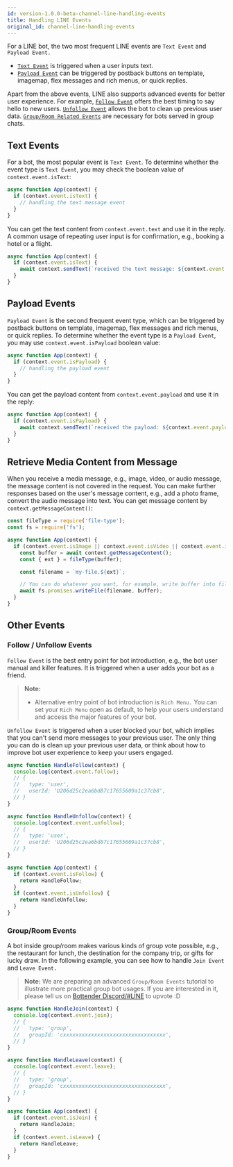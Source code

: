 ```yaml
---
id: version-1.0.0-beta-channel-line-handling-events
title: Handling LINE Events
original_id: channel-line-handling-events
---
```


For a LINE bot, the two most frequent LINE events are `Text Event` and `Payload Event.`

- [`Text Event`](#text-events) is triggered when a user inputs text.
- [`Payload Event`](#payload-events) can be triggered by postback buttons on template, imagemap, flex messages and rich menus, or quick replies.

Apart from the above events, LINE also supports advanced events for better user experience. For example, [`Follow Event`](#follow--unfollow-events) offers the best timing to say hello to new users. [`Unfollow Event`](#follow--unfollow-events) allows the bot to clean up previous user data. [`Group/Room Related Events`](#grouproom-events) are necessary for bots served in group chats.

## Text Events

For a bot, the most popular event is `Text Event`. To determine whether the event type is `Text Event`, you may check the boolean value of `context.event.isText`:

```js
async function App(context) {
  if (context.event.isText) {
    // handling the text message event
  }
}
```

You can get the text content from `context.event.text` and use it in the reply. A common usage of repeating user input is for confirmation, e.g., booking a hotel or a flight.

```js
async function App(context) {
  if (context.event.isText) {
    await context.sendText(`received the text message: ${context.event.text}`);
  }
}
```

## Payload Events

`Payload Event` is the second frequent event type, which can be triggered by postback buttons on template, imagemap, flex messages and rich menus, or quick replies. To determine whether the event type is a `Payload Event`, you may use `context.event.isPayload` boolean value:

```js
async function App(context) {
  if (context.event.isPayload) {
    // handling the payload event
  }
}
```

You can get the payload content from `context.event.payload` and use it in the reply:

```js
async function App(context) {
  if (context.event.isPayload) {
    await context.sendText(`received the payload: ${context.event.payload}`);
  }
}
```

## Retrieve Media Content from Message

When you receive a media message, e.g., image, video, or audio message, the message content is not covered in the request.
You can make further responses based on the user's message content, e.g., add a photo frame, convert the audio message into text. You can get message content by `context.getMessageContent()`:

```js
const fileType = require('file-type');
const fs = require('fs');

async function App(context) {
  if (context.event.isImage || context.event.isVideo || context.event.isAudio) {
    const buffer = await context.getMessageContent();
    const { ext } = fileType(buffer);

    const filename = `my-file.${ext}`;

    // You can do whatever you want, for example, write buffer into file system
    await fs.promises.writeFile(filename, buffer);
  }
}
```

## Other Events

### Follow / Unfollow Events

`Follow Event` is the best entry point for bot introduction, e.g., the bot user manual and killer features. It is triggered when a user adds your bot as a friend.

> **Note:**
>
> - Alternative entry point of bot introduction is `Rich Menu.` You can set your `Rich Menu` open as default, to help your users understand and access the major features of your bot.

`Unfollow Event` is triggered when a user blocked your bot, which implies that you can't send more messages to your previous user. The only thing you can do is clean up your previous user data, or think about how to improve bot user experience to keep your users engaged.

```js
async function HandleFollow(context) {
  console.log(context.event.follow);
  // {
  //   type: 'user',
  //   userId: 'U206d25c2ea6bd87c17655609a1c37cb8',
  // }
}

async function HandleUnfollow(context) {
  console.log(context.event.unfollow);
  // {
  //   type: 'user',
  //   userId: 'U206d25c2ea6bd87c17655609a1c37cb8',
  // }
}

async function App(context) {
  if (context.event.isFollow) {
    return HandleFollow;
  }
  if (context.event.isUnfollow) {
    return HandleUnfollow;
  }
}
```

### Group/Room Events

A bot inside group/room makes various kinds of group vote possible, e.g., the restaurant for lunch, the destination for the company trip, or gifts for lucky draw. In the following example, you can see how to handle `Join Event` and `Leave Event.`

> **Note:**
> We are preparing an advanced `Group/Room Events` tutorial to illustrate more practical group bot usages. If you are interested in it, please tell us on [Bottender Discord/#LINE](https://discord.gg/BsS9Fwe) to upvote :D

```js
async function HandleJoin(context) {
  console.log(context.event.join);
  // {
  //   type: 'group',
  //   groupId: 'cxxxxxxxxxxxxxxxxxxxxxxxxxxxxxxxxx',
  // }
}

async function HandleLeave(context) {
  console.log(context.event.leave);
  // {
  //   type: 'group',
  //   groupId: 'cxxxxxxxxxxxxxxxxxxxxxxxxxxxxxxxxx',
  // }
}

async function App(context) {
  if (context.event.isJoin) {
    return HandleJoin;
  }
  if (context.event.isLeave) {
    return HandleLeave;
  }
}
```
